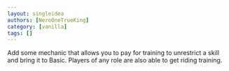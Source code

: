 ```yaml
---
layout: singleidea
authors: [NeroOneTrueKing]
category: [vanilla]
tags: []
---
```

Add some mechanic that allows you to pay for training to unrestrict a skill and bring it to Basic. Players of any role are also able to get riding training.

